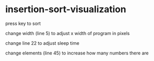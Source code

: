 # insertion-sort-visualization
press key to sort

change width (line 5) to adjust x width of program in pixels

change line 22 to adjust sleep time

change elements (line 45) to increase how many numbers there are
